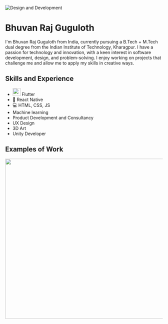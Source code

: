 ![Design and Development]( )

# Bhuvan Raj Guguloth
I'm Bhuvan Raj Guguloth from India, currently pursuing a B.Tech + M.Tech dual degree from the Indian Institute of Technology, Kharagpur. I have a passion for technology and innovation, with a keen interest in software development, design, and problem-solving. I enjoy working on projects that challenge me and allow me to apply my skills in creative ways.

## Skills and Experience
* <image src="![image](https://github.com/GugulothBhuvan/GugulothBhuvan/assets/86469627/7a9a9cd5-5b16-479b-a7a2-2ab5ff8c5022)" width="25"> Flutter
* 📱 React Native
* 💻 HTML, CSS, JS
* Machine learning
* Product Development and Consultancy
* UX Design
* 3D Art
* Unity Developer

## Examples of Work
<img src="https://github.com/adriantwarog/adriantwarog/blob/master/covid19.gif" width="512" >
